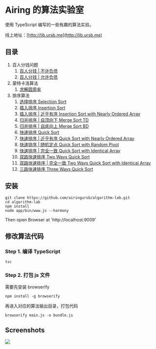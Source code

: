 # Airing 的算法实验室

使用 TypeScript 编写的一些有趣的算法实验。

线上地址：[http://lib.ursb.me](http://lib.ursb.me)

## 目录

1. 百人分钱问题
    1. [百人分钱 | 不许负债](http://lib.ursb.me/1-1)
    2. [百人分钱 | 允许负债](http://lib.ursb.me/1-2)
2. 蒙特卡洛算法
    1. [求解圆周率](http://lib.ursb.me/2-1)
3. 排序算法
    1. [选择排序 Selection Sort](http://lib.ursb.me/3-1)
    2. [插入排序 Insertion Sort](http://lib.ursb.me/3-2)
    3. [插入排序 | 近乎有序 Insertion Sort with Nearly Ordered Array](http://lib.ursb.me/3-3)
    4. [归并排序 | 自顶向下 Merge Sort TD](http://lib.ursb.me/3-4)
    5. [归并排序 | 自底向上 Merge Sort BD](http://lib.ursb.me/3-5)
    6. [快速排序 Quick Sort](http://lib.ursb.me/3-6)
    7. [快速排序 | 近乎有序 Quick Sort with Nearly Ordered Array](http://lib.ursb.me/3-7)
    8. [快速排序 | 随机定点 Quick Sort with Random Pivot](http://lib.ursb.me/3-8)
    9. [快速排序 | 完全一致 Quick Sort with Identical Array](http://lib.ursb.me/3-9)
    10. [双路快速排序 Two Ways Quick Sort](http://lib.ursb.me/3-10)
    11. [双路快速排序 | 完全一致 Two Ways Quick Sort with Identical Array](http://lib.ursb.me/3-11)
    12. [三路快速排序 Three Ways Quick Sort](http://lib.ursb.me/3-12)
## 安装

```
git clone https://github.com/airingursb/algorithm-lab.git
cd algorithm-lab
npm install
node app/bin/www.js --harmony
```

Then open Browser at 'http://localhost:9009'

## 修改算法代码

### Step 1. 编译 TypeScript

```
tsc
```

### Step 2. 打包 js 文件

需要先安装 browserify

```
npm install -g browserify
```

再进入对应的算法输出目录，打包代码

```
browserify main.js -o bundle.js
```

## Screenshots

![](http://airing.ursb.me/image/cover/lib-sreenshots.png)
